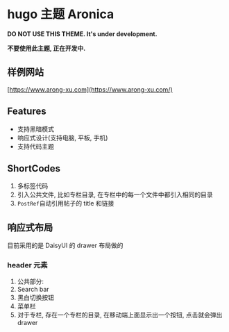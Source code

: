 # hugo 主题 Aronica

**DO NOT USE THIS THEME. It's under development.**

**不要使用此主题, 正在开发中.**

## 样例网站

[https://www.arong-xu.com](https://www.arong-xu.com/)

## Features

- 支持黑暗模式
- 响应式设计(支持电脑, 平板, 手机)
- 支持代码主题

## ShortCodes

1. 多标签代码
2. 引入公共文件, 比如专栏目录, 在专栏中的每一个文件中都引入相同的目录
3. `PostRef`自动引用帖子的 title 和链接

## 响应式布局

目前采用的是 DaisyUI 的 drawer 布局做的

### header 元素

1. 公共部分:
1. Search bar
1. 黑白切换按钮
1. 菜单栏
1. 对于专栏, 存在一个专栏的目录, 在移动端上面显示出一个按钮, 点击就会弹出 drawer
